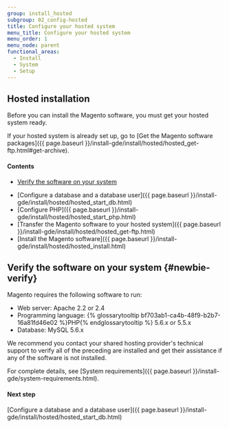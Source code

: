 ```yaml
---
group: install_hosted
subgroup: 02_config-hosted
title: Configure your hosted system
menu_title: Configure your hosted system
menu_order: 1
menu_node: parent
functional_areas:
  - Install
  - System
  - Setup
---
```


## Hosted installation

Before you can install the Magento software, you must get your hosted system ready.  

If your hosted system is already set up, go to [Get the Magento software packages]({{ page.baseurl }}/install-gde/install/hosted/hosted_get-ftp.html#get-archive).

#### Contents

*	[Verify the software on your system](#newbie-verify)
<!-- *	[Start the cPanel configuration utility](#newbie-cpanel) -->
*	[Configure a database and a database user]({{ page.baseurl }}/install-gde/install/hosted/hosted_start_db.html)
*	[Configure PHP]({{ page.baseurl }}/install-gde/install/hosted/hosted_start_php.html)
*	[Transfer the Magento software to your hosted system]({{ page.baseurl }}/install-gde/install/hosted/hosted_get-ftp.html)
*	[Install the Magento software]({{ page.baseurl }}/install-gde/install/hosted/hosted_install.html)

## Verify the software on your system   {#newbie-verify}

Magento requires the following software to run:

*	Web server: Apache 2.2 or 2.4
*	Programming language: {% glossarytooltip bf703ab1-ca4b-48f9-b2b7-16a81fd46e02 %}PHP{% endglossarytooltip %} 5.6.x or 5.5.x 
*	Database: MySQL 5.6.x

<div class="bs-callout bs-callout-info" id="info">
  <p>We recommend you contact your shared hosting provider's technical support to verify all of the preceding are installed and get their assistance if any of the software is not installed.</p>
</div>

For complete details, see [System requirements]({{ page.baseurl }}/install-gde/system-requirements.html).

#### Next step

[Configure a database and a database user]({{ page.baseurl }}/install-gde/install/hosted/hosted_start_db.html)

<!-- <h2 id=\"newbie-cpanel\">Start the cPanel configuration utility</h2>

To start configuring your hosted system:

1.	Log in with your provided credentials.
2.	On the first page, in the Web Hosting row, click **Manage**.
3.	If necessary, log in to cPanel.
 -->

